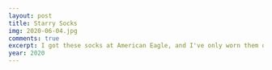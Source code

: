 ```yaml
---
layout: post
title: Starry Socks
img: 2020-06-04.jpg
comments: true
excerpt: I got these socks at American Eagle, and I've only worn them once. I got this cool picture somehow. They would be really good for Yume Kawaii.
year: 2020
---
```

